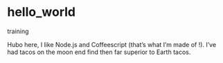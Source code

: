 # hello_world
training

Hubo here, I like Node.js and Coffeescript (that’s what I’m made of !). I’ve had tacos on the moon end find then far superior to Earth tacos.
